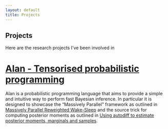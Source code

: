 ```yaml
---
layout: default
title: Projects
---
```


## Projects

Here are the research projects I've been involved in

# [Alan - Tensorised probabilistic programming](https://alan-ppl.readthedocs.io/en/latest/)

Alan is a probabilistic programming language that aims to provide a simple and intuitive way to perform fast Bayesian inference. In particular it is designed to showcase the “Massively Parallel” framework as outlined in [Massively Parallel Reweighted Wake-Sleep](https://arxiv.org/abs/2305.11022) and the source trick for computing posterior moments as outlined in [Using autodiff to estimate posterior moments, marginals and samples](https://arxiv.org/abs/2310.17374).


